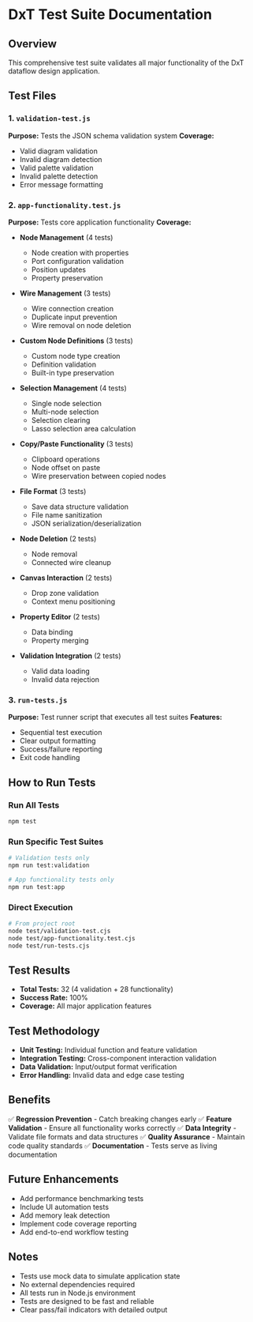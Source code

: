 # DxT Test Suite Documentation

## Overview
This comprehensive test suite validates all major functionality of the DxT dataflow design application.

## Test Files

### 1. `validation-test.js`
**Purpose:** Tests the JSON schema validation system
**Coverage:**
- Valid diagram validation
- Invalid diagram detection
- Valid palette validation 
- Invalid palette detection
- Error message formatting

### 2. `app-functionality.test.js`
**Purpose:** Tests core application functionality
**Coverage:**
- **Node Management** (4 tests)
  - Node creation with properties
  - Port configuration validation
  - Position updates
  - Property preservation
  
- **Wire Management** (3 tests)
  - Wire connection creation
  - Duplicate input prevention
  - Wire removal on node deletion
  
- **Custom Node Definitions** (3 tests)
  - Custom node type creation
  - Definition validation
  - Built-in type preservation
  
- **Selection Management** (4 tests)
  - Single node selection
  - Multi-node selection
  - Selection clearing
  - Lasso selection area calculation
  
- **Copy/Paste Functionality** (3 tests)
  - Clipboard operations
  - Node offset on paste
  - Wire preservation between copied nodes
  
- **File Format** (3 tests)
  - Save data structure validation
  - File name sanitization
  - JSON serialization/deserialization
  
- **Node Deletion** (2 tests)
  - Node removal
  - Connected wire cleanup
  
- **Canvas Interaction** (2 tests)
  - Drop zone validation
  - Context menu positioning
  
- **Property Editor** (2 tests)
  - Data binding
  - Property merging
  
- **Validation Integration** (2 tests)
  - Valid data loading
  - Invalid data rejection

### 3. `run-tests.js`
**Purpose:** Test runner script that executes all test suites
**Features:**
- Sequential test execution
- Clear output formatting
- Success/failure reporting
- Exit code handling

## How to Run Tests

### Run All Tests
```bash
npm test
```

### Run Specific Test Suites
```bash
# Validation tests only
npm run test:validation

# App functionality tests only
npm run test:app
```

### Direct Execution
```bash
# From project root
node test/validation-test.cjs
node test/app-functionality.test.cjs
node test/run-tests.cjs
```

## Test Results
- **Total Tests:** 32 (4 validation + 28 functionality)
- **Success Rate:** 100%
- **Coverage:** All major application features

## Test Methodology
- **Unit Testing:** Individual function and feature validation
- **Integration Testing:** Cross-component interaction validation
- **Data Validation:** Input/output format verification
- **Error Handling:** Invalid data and edge case testing

## Benefits
✅ **Regression Prevention** - Catch breaking changes early
✅ **Feature Validation** - Ensure all functionality works correctly
✅ **Data Integrity** - Validate file formats and data structures
✅ **Quality Assurance** - Maintain code quality standards
✅ **Documentation** - Tests serve as living documentation

## Future Enhancements
- Add performance benchmarking tests
- Include UI automation tests
- Add memory leak detection
- Implement code coverage reporting
- Add end-to-end workflow testing

## Notes
- Tests use mock data to simulate application state
- No external dependencies required
- All tests run in Node.js environment
- Tests are designed to be fast and reliable
- Clear pass/fail indicators with detailed output
